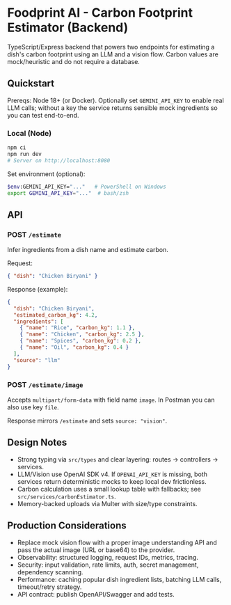 # Foodprint AI - Carbon Footprint Estimator (Backend)

TypeScript/Express backend that powers two endpoints for estimating a dish's carbon footprint using an LLM and a vision flow. Carbon values are mock/heuristic and do not require a database.

## Quickstart

Prereqs: Node 18+ (or Docker). Optionally set `GEMINI_API_KEY` to enable real LLM calls; without a key the service returns sensible mock ingredients so you can test end-to-end.

### Local (Node)
```bash
npm ci
npm run dev
# Server on http://localhost:8080
```

Set environment (optional):
```bash
$env:GEMINI_API_KEY="..."   # PowerShell on Windows
export GEMINI_API_KEY="..."  # bash/zsh
```

<!-- Docker instructions intentionally removed for Postman testing focus. -->

## API

### POST `/estimate`
Infer ingredients from a dish name and estimate carbon.

Request:
```json
{ "dish": "Chicken Biryani" }
```

Response (example):
```json
{
  "dish": "Chicken Biryani",
  "estimated_carbon_kg": 4.2,
  "ingredients": [
    { "name": "Rice", "carbon_kg": 1.1 },
    { "name": "Chicken", "carbon_kg": 2.5 },
    { "name": "Spices", "carbon_kg": 0.2 },
    { "name": "Oil", "carbon_kg": 0.4 }
  ],
  "source": "llm"
}
```

### POST `/estimate/image`
Accepts `multipart/form-data` with field name `image`.
In Postman you can also use key `file`.

Response mirrors `/estimate` and sets `source: "vision"`.

## Design Notes

- Strong typing via `src/types` and clear layering: routes → controllers → services.
- LLM/Vision use OpenAI SDK v4. If `OPENAI_API_KEY` is missing, both services return deterministic mocks to keep local dev frictionless.
- Carbon calculation uses a small lookup table with fallbacks; see `src/services/carbonEstimator.ts`.
- Memory-backed uploads via Multer with size/type constraints.

## Production Considerations

- Replace mock vision flow with a proper image understanding API and pass the actual image (URL or base64) to the provider.
- Observability: structured logging, request IDs, metrics, tracing.
- Security: input validation, rate limits, auth, secret management, dependency scanning.
- Performance: caching popular dish ingredient lists, batching LLM calls, timeout/retry strategy.
- API contract: publish OpenAPI/Swagger and add tests.
